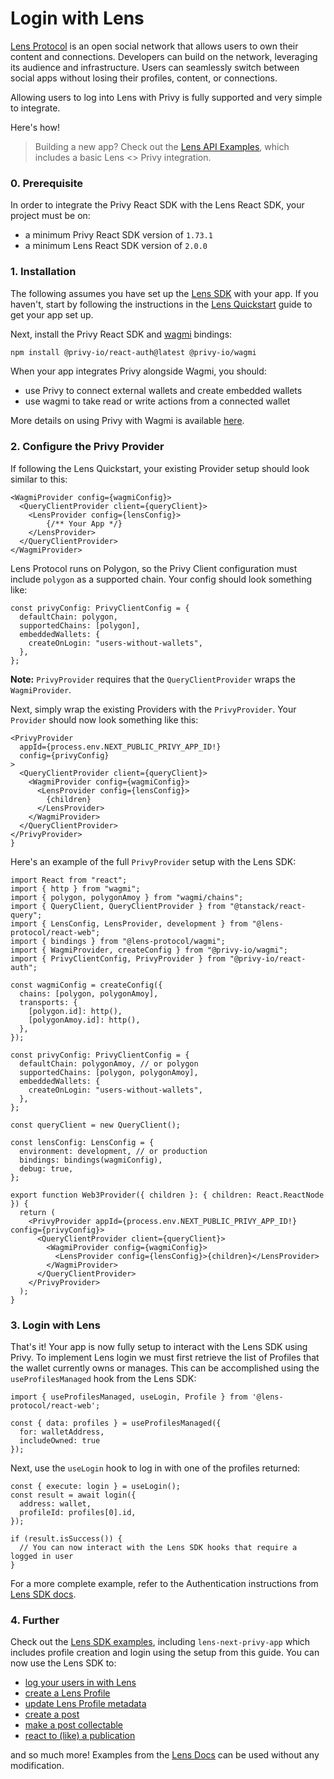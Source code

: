 # Login with Lens

[Lens Protocol](https://www.lens.xyz/docs/) is an open social network that allows users to own their content and connections. Developers can build on the network, leveraging its audience and infrastructure. Users can seamlessly switch between social apps without losing their profiles, content, or connections.

Allowing users to log into Lens with Privy is fully supported and very simple to integrate.

Here's how!

> Building a new app? Check out the [Lens API Examples](https://github.com/lens-protocol/lens-sdk/tree/develop/examples), which includes a basic Lens <> Privy integration.

### 0. Prerequisite

In order to integrate the Privy React SDK with the Lens React SDK, your project must be on:

- a minimum Privy React SDK version of `1.73.1`
- a minimum Lens React SDK version of `2.0.0`

### 1. Installation

The following assumes you have set up the [Lens SDK](https://github.com/lens-protocol/lens-sdk) with your app. If you haven't, start by following the instructions in the [Lens Quickstart](https://www.lens.xyz/docs/getting-started/react-web) guide to get your app set up.

Next, install the Privy React SDK and [wagmi](https://wagmi.sh/) bindings:

```sh
npm install @privy-io/react-auth@latest @privy-io/wagmi
```

When your app integrates Privy alongside Wagmi, you should:

- use Privy to connect external wallets and create embedded wallets
- use wagmi to take read or write actions from a connected wallet

More details on using Privy with Wagmi is available [here](https://docs.privy.io/guide/react/wallets/usage/wagmi).

### 2. Configure the Privy Provider

If following the Lens Quickstart, your existing Provider setup should look similar to this:

```tsx
<WagmiProvider config={wagmiConfig}>
  <QueryClientProvider client={queryClient}>
    <LensProvider config={lensConfig}>
        {/** Your App */}
    </LensProvider>
  </QueryClientProvider>
</WagmiProvider>
```

Lens Protocol runs on Polygon, so the Privy Client configuration must include `polygon` as a supported chain. Your config should look something like:

```tsx
const privyConfig: PrivyClientConfig = {
  defaultChain: polygon,
  supportedChains: [polygon],
  embeddedWallets: {
    createOnLogin: "users-without-wallets",
  },
};
```

**Note:** `PrivyProvider` requires that the `QueryClientProvider` wraps the `WagmiProvider`.

Next, simply wrap the existing Providers with the `PrivyProvider`. Your `Provider` should now look something like this:

```tsx
<PrivyProvider 
  appId={process.env.NEXT_PUBLIC_PRIVY_APP_ID!} 
  config={privyConfig}
>
  <QueryClientProvider client={queryClient}>
    <WagmiProvider config={wagmiConfig}>
      <LensProvider config={lensConfig}>
        {children}
      </LensProvider>
    </WagmiProvider>
  </QueryClientProvider>
</PrivyProvider>
}
```

Here's an example of the full `PrivyProvider` setup with the Lens SDK:

```tsx
import React from "react";
import { http } from "wagmi";
import { polygon, polygonAmoy } from "wagmi/chains";
import { QueryClient, QueryClientProvider } from "@tanstack/react-query";
import { LensConfig, LensProvider, development } from "@lens-protocol/react-web";
import { bindings } from "@lens-protocol/wagmi";
import { WagmiProvider, createConfig } from "@privy-io/wagmi";
import { PrivyClientConfig, PrivyProvider } from "@privy-io/react-auth";

const wagmiConfig = createConfig({
  chains: [polygon, polygonAmoy],
  transports: {
    [polygon.id]: http(),
    [polygonAmoy.id]: http(),
  },
});

const privyConfig: PrivyClientConfig = {
  defaultChain: polygonAmoy, // or polygon
  supportedChains: [polygon, polygonAmoy],
  embeddedWallets: {
    createOnLogin: "users-without-wallets",
  },
};

const queryClient = new QueryClient();

const lensConfig: LensConfig = {
  environment: development, // or production
  bindings: bindings(wagmiConfig),
  debug: true,
};

export function Web3Provider({ children }: { children: React.ReactNode }) {
  return (
    <PrivyProvider appId={process.env.NEXT_PUBLIC_PRIVY_APP_ID!} config={privyConfig}>
      <QueryClientProvider client={queryClient}>
        <WagmiProvider config={wagmiConfig}>
          <LensProvider config={lensConfig}>{children}</LensProvider>
        </WagmiProvider>
      </QueryClientProvider>
    </PrivyProvider>
  );
}

```

### 3. Login with Lens

That's it! Your app is now fully setup to interact with the Lens SDK using Privy. To implement Lens login we must first retrieve the list of Profiles that the wallet currently owns or manages. This can be accomplished using the `useProfilesManaged` hook from the Lens SDK:

```tsx
import { useProfilesManaged, useLogin, Profile } from '@lens-protocol/react-web';

const { data: profiles } = useProfilesManaged({
  for: walletAddress,
  includeOwned: true
});
```

Next, use the `useLogin` hook to log in with one of the profiles returned:

```tsx
const { execute: login } = useLogin();
const result = await login({
  address: wallet,
  profileId: profiles[0].id,
});

if (result.isSuccess()) {
  // You can now interact with the Lens SDK hooks that require a logged in user
}
```

For a more complete example, refer to the Authentication instructions from [Lens SDK docs](https://www.lens.xyz/docs/primitives/authentication#profile-login).

### 4. Further

Check out the [Lens SDK examples](https://github.com/lens-protocol/lens-sdk/tree/develop/examples), including `lens-next-privy-app` which includes profile creation and login using the setup from this guide. You can now use the Lens SDK to:

- [log your users in with Lens](https://www.lens.xyz/docs/primitives/authentication#profile-login)
- [create a Lens Profile](https://www.lens.xyz/docs/best-practices/onboarding#crypto-onboarding)
- [update Lens Profile metadata](https://www.lens.xyz/docs/primitives/profile/metadata#update-profile-metadata)
- [create a post](https://www.lens.xyz/docs/primitives/publications/content-creation#creating-a-post)
- [make a post collectable](https://www.lens.xyz/docs/primitives/collect/collectables#collect-actions-simple-collect)
- [react to (like) a publication](https://www.lens.xyz/docs/primitives/publications/reactions#react-to-publication)

and so much more! Examples from the [Lens Docs](https://www.lens.xyz/docs/) can be used without any modification.